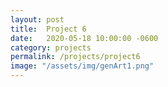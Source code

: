 ```yaml
---
layout: post
title:  Project 6
date:   2020-05-18 10:00:00 -0600
category: projects
permalink: /projects/project6
image: "/assets/img/genArt1.png"
---
```

